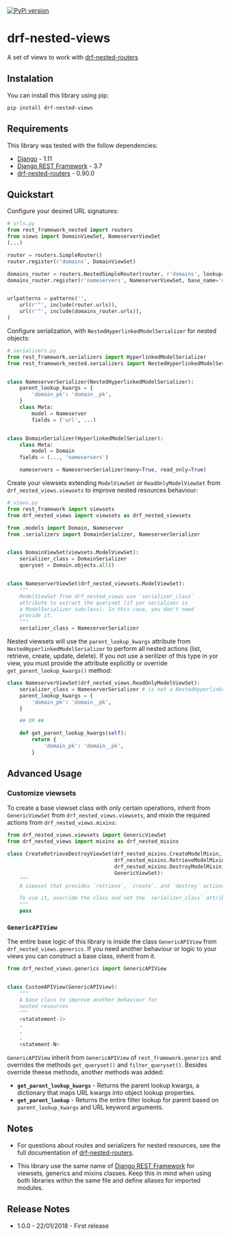 [![PyPi version](https://img.shields.io/pypi/v/drf-nested-views.svg)](https://pypi.python.org/pypi/drf-nested-views)

# drf-nested-views
A set of views to work with [drf-nested-routers](https://github.com/alanjds/drf-nested-routers)


## Instalation
You can install this library using pip:

```
pip install drf-nested-views
```

## Requirements
This library was tested with the follow dependencies:

* [Django](https://www.djangoproject.com/) - 1.11
* [Django REST Framework](http://www.django-rest-framework.org/) - 3.7
* [drf-nested-routers](https://github.com/alanjds/drf-nested-routers) - 0.90.0


## Quickstart
Configure your desired URL signatures:

```python
# urls.py
from rest_framework_nested import routers
from views import DomainViewSet, NameserverViewSet
(...)

router = routers.SimpleRouter()
router.register(r'domains', DomainViewSet)

domains_router = routers.NestedSimpleRouter(router, r'domains', lookup='domain')
domains_router.register(r'nameservers', NameserverViewSet, base_name='domain-nameservers')


urlpatterns = patterns('',
    url(r'^', include(router.urls)),
    url(r'^', include(domains_router.urls)),
)
```

Configure serialization, with `NestedHyperlinkedModelSerializer` for nested objects:

```python
# serializers.py
from rest_framework.serializers import HyperlinkedModelSerializer
from rest_framework_nested.serializers import NestedHyperlinkedModelSerializer


class NameserverSerializer(NestedHyperlinkedModelSerializer):
    parent_lookup_kwargs = {
        'domain_pk': 'domain__pk',
    }
    class Meta:
        model = Nameserver
        fields = ('url', ...)


class DomainSerializer(HyperlinkedModelSerializer):
    class Meta:
        model = Domain
	fields = (..., 'nameservers')

    nameservers = NameserverSerializer(many=True, read_only=True)
```

Create your viewsets extending `ModelViewSet` or `ReadOnlyModelViewSet` from `drf_nested_views.viewsets` to improve nested resources behaviour:

```python
# views.py
from rest_framework import viewsets
from drf_nested_views import viewsets as drf_nested_viewsets

from .models import Domain, Nameserver
from .serializers import DomainSerializer, NameserverSerializer


class DomainViewSet(viewsets.ModelViewSet):
    serializer_class = DomainSerializer
    queryset = Domain.objects.all()


class NameserverViewSet(drf_nested_viewsets.ModelViewSet):
    """
    ModelViewSet from drf_nested_views use `serializer_class`
    attribute to extract the queryset (if yor serializer is 
    a ModelSerializer subclass). In this case, you don't need 
    provide it.
    """
    serializer_class = NameserverSerializer
```

Nested viewsets will use the `parent_lookup_kwargs` attribute from `NestedHyperlinkedModelSerializer` to perform all nested actions (list, retrieve, create, update, delete). If you not use a serilizer of this type in yor view, you must provide the attribute explicitly or override `get_parent_lookup_kwargs()` method:

```python
class NameserverViewSet(drf_nested_views.ReadOnlyModelViewSet):
    serializer_class = NameserverSerializer # is not a NestedHyperlinkedModelSerializer subclass
    parent_lookup_kwargs = {
        'domain_pk': 'domain__pk',
    }

    ## OR ##

    def get_parent_lookup_kwargs(self):
        return {
            'domain_pk': 'domain__pk',
        }
```

## Advanced Usage
### Customize viewsets
To create a base viewset class with only certain operations, inherit from `GenericViewSet` from `drf_nested_views.viewsets`, and mixin the required actions from `drf_nested_views.mixins`:

```python
from drf_nested_views.viewsets import GenericViewSet
from drf_nested_views import mixins as drf_nested_mixins

class CreateRetrieveDestroyViewSet(drf_nested_mixins.CreateModelMixin,
                                   drf_nested_mixins.RetrieveModelMixin,
                                   drf_nested_mixins.DestroyModelMixin,
                                   GenericViewSet):
    """
    A viewset that provides `retrieve`, `create`, and `destroy` actions.

    To use it, override the class and set the `serializer_class` attribute.
    """
    pass
```

### `GenericAPIView`
The entire base logic of this library is inside the class `GenericAPIView` from `drf_nested_views.generics`. If you need another behaviour or logic to your views you can construct a base class, inherit from it.

```python
from drf_nested_views.generics import GenericAPIView


class CustomAPIView(GenericAPIView):
    """
    A base class to improve another behaviour for
    nested resources
    """
    <statatement-1>
    .
    .
    .
    <statement-N>
```

`GenericAPIView` inherit from `GenericAPIView` of `rest_framework.generics` and overrides the methods `get_queryset()` and `filter_queryset()`. Besides override theese methods, another methods was added:

* **`get_parent_lookup_kwargs`** - Returns the parent lookup kwargs, a dictionary that maps URL kwargs into object lookup properties.
* **`get_parent_lookup`** - Returns the entire filter lookup for parent based on `parent_lookup_kwargs` and URL keyword arguments.


## Notes
* For questions about routes and serializers for nested resources, see the full documentation of [drf-nested-routers](https://github.com/alanjds/drf-nested-routers).

* This library use the same name of [Django REST Framework](http://www.django-rest-framework.org/) for viewsets, generics and mixins classes. Keep this in mind when using both libraries within the same file and define aliases for imported modules.

## Release Notes
* 1.0.0 - 22/01/2018 - First release